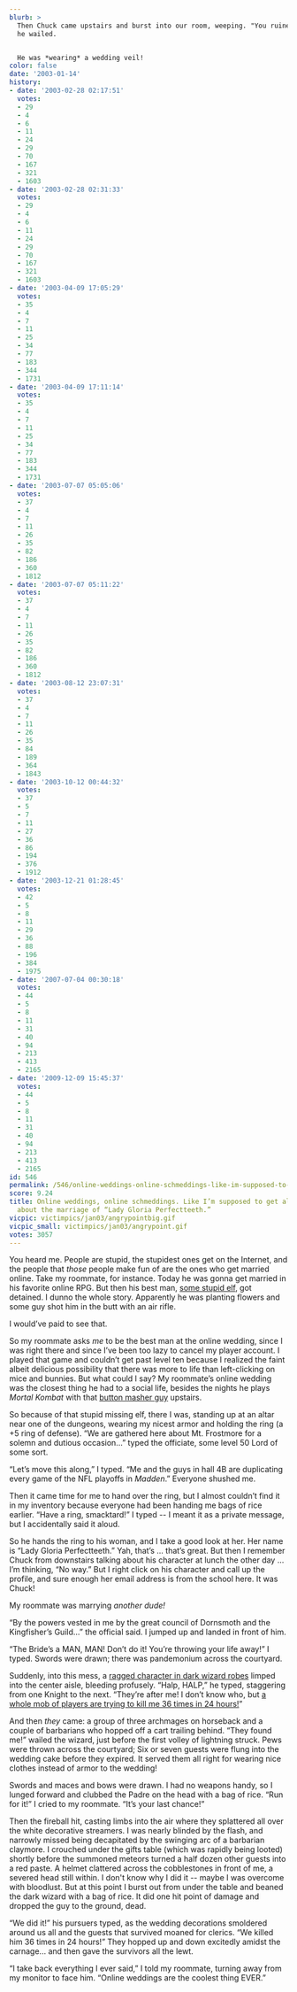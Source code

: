 ```yaml
---
blurb: >
  Then Chuck came upstairs and burst into our room, weeping. "You ruined my LIFE!"
  he wailed.


  He was *wearing* a wedding veil!
color: false
date: '2003-01-14'
history:
- date: '2003-02-28 02:17:51'
  votes:
  - 29
  - 4
  - 6
  - 11
  - 24
  - 29
  - 70
  - 167
  - 321
  - 1603
- date: '2003-02-28 02:31:33'
  votes:
  - 29
  - 4
  - 6
  - 11
  - 24
  - 29
  - 70
  - 167
  - 321
  - 1603
- date: '2003-04-09 17:05:29'
  votes:
  - 35
  - 4
  - 7
  - 11
  - 25
  - 34
  - 77
  - 183
  - 344
  - 1731
- date: '2003-04-09 17:11:14'
  votes:
  - 35
  - 4
  - 7
  - 11
  - 25
  - 34
  - 77
  - 183
  - 344
  - 1731
- date: '2003-07-07 05:05:06'
  votes:
  - 37
  - 4
  - 7
  - 11
  - 26
  - 35
  - 82
  - 186
  - 360
  - 1812
- date: '2003-07-07 05:11:22'
  votes:
  - 37
  - 4
  - 7
  - 11
  - 26
  - 35
  - 82
  - 186
  - 360
  - 1812
- date: '2003-08-12 23:07:31'
  votes:
  - 37
  - 4
  - 7
  - 11
  - 26
  - 35
  - 84
  - 189
  - 364
  - 1843
- date: '2003-10-12 00:44:32'
  votes:
  - 37
  - 5
  - 7
  - 11
  - 27
  - 36
  - 86
  - 194
  - 376
  - 1912
- date: '2003-12-21 01:28:45'
  votes:
  - 42
  - 5
  - 8
  - 11
  - 29
  - 36
  - 88
  - 196
  - 384
  - 1975
- date: '2007-07-04 00:30:18'
  votes:
  - 44
  - 5
  - 8
  - 11
  - 31
  - 40
  - 94
  - 213
  - 413
  - 2165
- date: '2009-12-09 15:45:37'
  votes:
  - 44
  - 5
  - 8
  - 11
  - 31
  - 40
  - 94
  - 213
  - 413
  - 2165
id: 546
permalink: /546/online-weddings-online-schmeddings-like-im-supposed-to-get-all-hopped-up-about-the-marriage-of-lady-gloria-perfectteeth/
score: 9.24
title: Online weddings, online schmeddings. Like I’m supposed to get all hopped up
  about the marriage of “Lady Gloria Perfectteeth.”
vicpic: victimpics/jan03/angrypointbig.gif
vicpic_small: victimpics/jan03/angrypoint.gif
votes: 3057
---
```


You heard me. People are stupid, the stupidest ones get on the Internet,
and the people that *those* people make fun of are the ones who get
married online. Take my roommate, for instance. Today he was gonna get
married in his favorite online RPG. But then his best man, [some stupid
elf](@/victim/545.md), got detained. I dunno the whole story.
Apparently he was planting flowers and some guy shot him in the butt
with an air rifle.

I would’ve paid to see that.

So my roommate asks *me* to be the best man at the online wedding, since
I was right there and since I’ve been too lazy to cancel my player
account. I played that game and couldn’t get past level ten because I
realized the faint albeit delicious possibility that there was more to
life than left-clicking on mice and bunnies. But what could I say? My
roommate’s online wedding was the closest thing he had to a social life,
besides the nights he plays *Mortal Kombat* with that [button masher
guy](@/victim/518.md) upstairs.

So because of that stupid missing elf, there I was, standing up at an
altar near one of the dungeons, wearing my nicest armor and holding the
ring (a +5 ring of defense). “We are gathered here about Mt. Frostmore
for a solemn and dutious occasion...” typed the officiate, some level 50
Lord of some sort.

“Let’s move this along,” I typed. “Me and the guys in hall 4B are
duplicating every game of the NFL playoffs in *Madden*.” Everyone
shushed me.

Then it came time for me to hand over the ring, but I almost couldn’t
find it in my inventory because everyone had been handing me bags of
rice earlier. “Have a ring, smacktard!” I typed -- I meant it as a
private message, but I accidentally said it aloud.

So he hands the ring to his woman, and I take a good look at her. Her
name is “Lady Gloria Perfectteeth.” Yah, that’s ... that’s great. But
then I remember Chuck from downstairs talking about his character at
lunch the other day ... I’m thinking, “No way.” But I right click on his
character and call up the profile, and sure enough her email address is
from the school here. It was Chuck!

My roommate was marrying *another dude!*

“By the powers vested in me by the great council of Dornsmoth and the
Kingfisher’s Guild...” the official said. I jumped up and landed in
front of him.

“The Bride’s a MAN, MAN! Don’t do it! You’re throwing your life away!” I
typed. Swords were drawn; there was pandemonium across the courtyard.

Suddenly, into this mess, a [ragged character in dark wizard
robes](@/victim/119.md) limped into the center aisle, bleeding
profusely. “Halp, HALP,” he typed, staggering from one Knight to the
next. “They’re after me! I don’t know who, but [a whole mob of players
are trying to kill me 36 times in 24 hours!](@/victim/490.md)”

And then *they* came: a group of three archmages on horseback and a
couple of barbarians who hopped off a cart trailing behind. “They found
me!” wailed the wizard, just before the first volley of lightning
struck. Pews were thrown across the courtyard; Six or seven guests were
flung into the wedding cake before they expired. It served them all
right for wearing nice clothes instead of armor to the wedding!

Swords and maces and bows were drawn. I had no weapons handy, so I
lunged forward and clubbed the Padre on the head with a bag of rice.
“Run for it!” I cried to my roommate. “It’s your last chance!”

Then the fireball hit, casting limbs into the air where they splattered
all over the white decorative streamers. I was nearly blinded by the
flash, and narrowly missed being decapitated by the swinging arc of a
barbarian claymore. I crouched under the gifts table (which was rapidly
being looted) shortly before the summoned meteors turned a half dozen
other guests into a red paste. A helmet clattered across the
cobblestones in front of me, a severed head still within. I don't know
why I did it -- maybe I was overcome with bloodlust. But at this point I
burst out from under the table and beaned the dark wizard with a bag of
rice. It did one hit point of damage and dropped the guy to the ground,
dead.

“We did it!” his pursuers typed, as the wedding decorations smoldered
around us all and the guests that survived moaned for clerics. “We
killed him 36 times in 24 hours!” They hopped up and down excitedly
amidst the carnage... and then gave the survivors all the lewt.

“I take back everything I ever said,” I told my roommate, turning away
from my monitor to face him. “Online weddings are the coolest thing
EVER.”